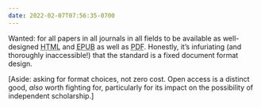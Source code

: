 ```yaml
---
date: 2022-02-07T07:56:35-0700
---
```


Wanted: for all papers in all journals in all fields to be available as well-designed <abbr title="HyperText Markup Language">HTML</abbr> and <abbr title="electronic publication">EPUB</abbr> as well as <abbr title="Portable Document Format">PDF</abbr>. Honestly, it’s infuriating (and thoroughly inaccessible!) that the standard is a fixed document format design.

\[Aside: asking for format choices, not zero cost. Open access is a distinct good, *also* worth fighting for, particularly for its impact on the possibility of independent scholarship.]
